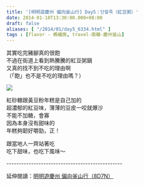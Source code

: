 ```yaml
---
title: '[明明遊慶州 偏向釜山行] Day5：단팥죽（紅豆粥）'
date: 2014-01-18T13:30:00.000+08:00
draft: false
aliases: [ "/2014/01/day5_6334.html" ]
tags : [flavor - 螞蟻族, travel-南韓-慶州釜山]
---
```


其實吃完豬腳真的很飽  
不過在街道上看到熱騰騰的紅豆粥鍋  
又真的找不到不吃的理由啊  
（「飽」也不是不吃的理由嗎？）  

![](/images/busanjj5b.jpg)

紅砂糖跟黃豆粉年糕是自己加的  
超濃郁的紅豆味，薄薄的豆皮一咬就爆沙  
不能不加糖，會寡  
因為本身沒有甜味的  
年糕夠韌好嚼勁，正！  
  
跟當地人一齊站著吃  
吃下甜味，也吃下風味～  
  
\-----------------------------------------------  
  
延伸閱讀：[明明遊慶州 偏向釜山行（8D7N）](https://hidie.net/busanjj8d7n/)
